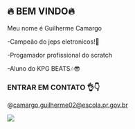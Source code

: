   ## 🔥 BEM VINDO🔥

Meu nome é Guilherme Camargo 

-Campeão do jeps eletronicos!🥇

-Progamador profissional do scratch

-Aluno do KPG BEATS🎶😎

### ENTRAR EM CONTATO 👌👇

@camargo.guilherme02@escola.pr.gov.br

![](https://media1.tenor.com/m/GIeK3qGXPEkAAAAC/hiro-code016.gif) 
